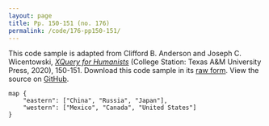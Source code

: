 ```yaml
---
layout: page
title: Pp. 150-151 (no. 176)
permalink: /code/176-pp150-151/
---
```


This code sample is adapted from Clifford B. Anderson and Joseph C. Wicentowski, 
[_XQuery for Humanists_](/) (College Station: Texas A&M University Press, 2020), 150-151. 
Download this code sample in its [raw form](/code/176-pp150-151/176-pp150-151.xq).
View the source on [GitHub](https://github.com/coding4humanists/xquery4humanists/blob/master/code/176-pp150-151/176-pp150-151.xq).

```xquery
map {
    "eastern": ["China", "Russia", "Japan"],
    "western": ["Mexico", "Canada", "United States"]
}
```  
